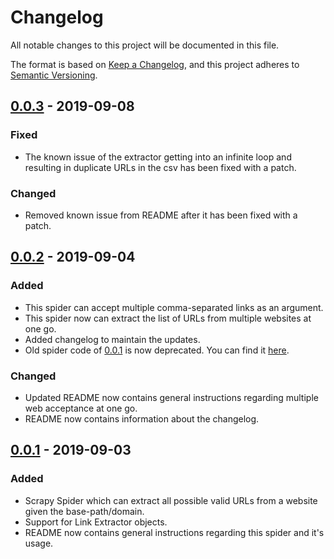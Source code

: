 # Changelog

All notable changes to this project will be documented in this file.

The format is based on [Keep a Changelog](https://keepachangelog.com/en/1.0.0/),
and this project adheres to [Semantic Versioning](https://semver.org/spec/v2.0.0.html).

## [0.0.3] - 2019-09-08

### Fixed

- The known issue of the extractor getting into an infinite loop and resulting in duplicate URLs in the csv has been fixed with a patch.

### Changed

- Removed known issue from README after it has been fixed with a patch.

## [0.0.2] - 2019-09-04

### Added

- This spider can accept multiple comma-separated links as an argument.
- This spider now can extract the list of URLs from multiple websites at one go.
- Added changelog to maintain the updates.
- Old spider code of [0.0.1] is now deprecated. You can find it [here](https://github.com/react117/url_extractor/blob/master/url_extractor/spiders/__urlextractor_depricated.py).

### Changed

- Updated README now contains general instructions regarding multiple web acceptance at one go.
- README now contains information about the changelog.

## [0.0.1] - 2019-09-03

### Added

- Scrapy Spider which can extract all possible valid URLs from a website given the base-path/domain.
- Support for Link Extractor objects.
- README now contains general instructions regarding this spider and it's usage.

[0.0.3]: https://github.com/react117/url_extractor/compare/v0.0.2...v0.0.3
[0.0.2]: https://github.com/react117/url_extractor/compare/v0.0.1...v0.0.2
[0.0.1]: https://github.com/react117/url_extractor/releases/tag/v0.0.1
